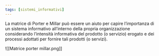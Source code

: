 ```yaml
---
tags: [sistemi_informativi]
---
```

La matrice di Porter e Millar può essere un aiuto per capire l’importanza di un sistema informativo all’interno della propria organizzazione considerando l’intensità informativa del prodotto (o servizio) erogato e dei processi adottati per fornire
tali prodotti (o servizi). 

![[Matrice porter millar.png]]